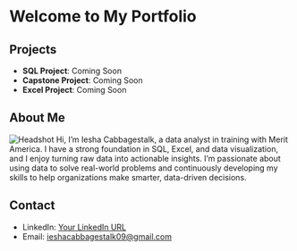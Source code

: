 # Welcome to My Portfolio

## Projects
- **SQL Project**: Coming Soon
- **Capstone Project**: Coming Soon
- **Excel Project**: Coming Soon

## About Me
![Headshot](headshot.jpg)  <!-- Add your headshot later -->
Hi, I’m Iesha Cabbagestalk, a data analyst in training with Merit America. I have a strong foundation in SQL, Excel, and data visualization, and I enjoy turning raw data into actionable insights. I’m passionate about using data to solve real-world problems and continuously developing my skills to help organizations make smarter, data-driven decisions.

## Contact
- LinkedIn: [Your LinkedIn URL](www.linkedin.com/in/cabbagestalk)
- Email: ieshacabbagestalk09@gmail.com
